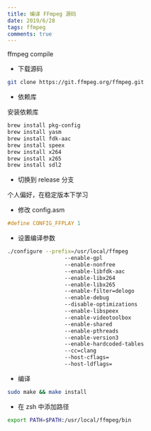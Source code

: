 ```yaml
---
title: 编译 FFmpeg 源码
date: 2019/6/28
tags: ffmpeg
comments: true
---
```


ffmpeg compile
<!--more-->

* 下载源码

```bash
git clone https://git.ffmpeg.org/ffmpeg.git
```

* 依赖库

安装依赖库

```bash
brew install pkg-config
brew install yasm
brew install fdk-aac
brew install speex
brew install x264
brew install x265
brew install sdl2
```

* 切换到 release 分支

个人偏好，在稳定版本下学习

* 修改 config.asm

```c
#define CONFIG_FFPLAY 1
```

* 设置编译参数

```bash
./configure --prefix=/usr/local/ffmpeg
                  --enable-gpl
                  --enable-nonfree
                  --enable-libfdk-aac
                  --enable-libx264
                  --enable-libx265
                  --enable-filter=delogo
                  --enable-debug
                  --disable-optimizations
                  --enable-libspeex
                  --enable-videotoolbox
                  --enable-shared
                  --enable-pthreads
                  --enable-version3
                  --enable-hardcoded-tables
                  --cc=clang
                  --host-cflags=
                  --host-ldflags=
```

* 编译

```bash
sudo make && make install
```

* 在 zsh 中添加路径

```bash
export PATH=$PATH:/usr/local/ffmpeg/bin
```
